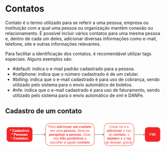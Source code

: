 # Contatos

Contato é o termo utilizado para se referir a uma pessoa, empresa ou instituição com a qual uma pessoa ou organização mantém conexão ou relacionamento. É possível incluir vários contatos para uma mesma pessoa e, dentro de cada um deles, adicionar diversas informações como e-mail, telefone, site e outras informações relevantes.

Para facilitar a identificação dos contatos, é recomendável utilizar tags especiais. Alguns exemplos são:

* #default: indica o e-mail padrão cadastrado para a pessoa.
* #cellphone: indica que o número cadastrado é de um celular.
* #billing: indica que o e-mail cadastrado é para uso de cobrança, sendo utilizado pelo sistema para o envio automático de boletos.
* #nfe: indica que o e-mail cadastrado é para uso de faturamento, sendo utilizado pelo sistema para o envio automático de xml e DANFe.

## Cadastro de um contato

![Cadastro - Contatos](personContact.png)